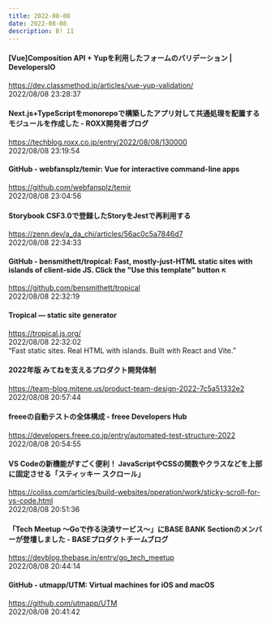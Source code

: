 ```yaml
---
title: 2022-08-08
date: 2022-08-08
description: B! 11
---
```


#### [Vue]Composition API + Yupを利用したフォームのバリデーション | DevelopersIO
https://dev.classmethod.jp/articles/vue-yup-validation/<br>
2022/08/08 23:28:37<br>


#### Next.js+TypeScriptをmonorepoで構築したアプリ対して共通処理を配置するモジュールを作成した - ROXX開発者ブログ
https://techblog.roxx.co.jp/entry/2022/08/08/130000<br>
2022/08/08 23:19:54<br>


#### GitHub - webfansplz/temir: Vue for interactive command-line apps
https://github.com/webfansplz/temir<br>
2022/08/08 23:04:56<br>


#### Storybook CSF3.0で登録したStoryをJestで再利用する
https://zenn.dev/a_da_chi/articles/56ac0c5a7846d7<br>
2022/08/08 22:34:33<br>


#### GitHub - bensmithett/tropical: Fast, mostly-just-HTML static sites with islands of client-side JS. Click the "Use this template" button ↖️
https://github.com/bensmithett/tropical<br>
2022/08/08 22:32:19<br>


#### Tropical — static site generator
https://tropical.js.org/<br>
2022/08/08 22:32:02<br>
“Fast static sites. Real HTML with islands.  Built with React and Vite.”


#### 2022年版 みてねを支えるプロダクト開発体制
https://team-blog.mitene.us/product-team-design-2022-7c5a51332e2<br>
2022/08/08 20:57:44<br>


#### freeeの自動テストの全体構成 - freee Developers Hub
https://developers.freee.co.jp/entry/automated-test-structure-2022<br>
2022/08/08 20:54:55<br>


#### VS Codeの新機能がすごく便利！ JavaScriptやCSSの関数やクラスなどを上部に固定させる「スティッキー スクロール」
https://coliss.com/articles/build-websites/operation/work/sticky-scroll-for-vs-code.html<br>
2022/08/08 20:51:36<br>


#### 「Tech Meetup 〜Goで作る決済サービス〜」にBASE BANK Sectionのメンバーが登壇しました - BASEプロダクトチームブログ
https://devblog.thebase.in/entry/go_tech_meetup<br>
2022/08/08 20:44:14<br>


#### GitHub - utmapp/UTM: Virtual machines for iOS and macOS
https://github.com/utmapp/UTM<br>
2022/08/08 20:41:42<br>


